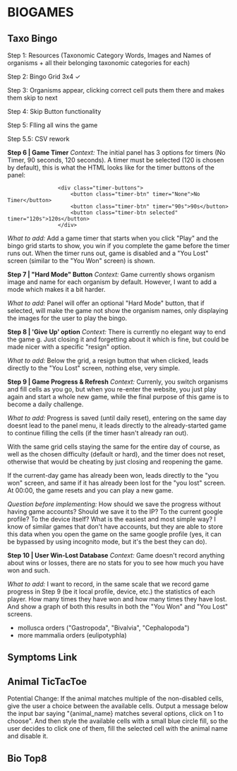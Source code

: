 # BIOGAMES

## Taxo Bingo

Step 1: Resources (Taxonomic Category Words, Images and Names of organisms + all their belonging taxonomic categories for each)

Step 2: Bingo Grid 3x4 ✓

Step 3: Organisms appear, clicking correct cell puts them there and makes them skip to next

Step 4: Skip Button functionality

Step 5: Flling all wins the game

Step 5.5: CSV rework

**Step 6 | Game Timer**
_Context:_ The initial panel has 3 options for timers (No Timer, 90 seconds, 120 seconds). A timer must be selected (120 is chosen by default), this is what the HTML looks like for the timer buttons of the panel:

                    <div class="timer-buttons">
                        <button class="timer-btn" timer="None">No Timer</button>
                        <button class="timer-btn" timer="90s">90s</button>
                        <button class="timer-btn selected" timer="120s">120s</button>
                    </div>

_What to add:_ Add a game timer that starts when you click "Play" and the bingo grid starts to show, you win if you complete the game before the timer runs out. When the timer runs out, game is disabled and a "You Lost" screen (similar to the "You Won" screen) is shown.

**Step 7 | "Hard Mode" Button**
_Context:_ Game currently shows organism image and name for each organism by default. However, I want to add a mode which makes it a bit harder.

_What to add:_ Panel will offer an optional "Hard Mode" button, that if selected, will make the game not show the organism names, only displaying the images for the user to play the bingo.

**Step 8 | 'Give Up' option**
_Context:_ There is currently no elegant way to end the game g. Just closing it and forgetting about it which is fine, but could be made nicer with a specific "resign" option.

_What to add:_ Below the grid, a resign button that when clicked, leads directly to the "You Lost" screen, nothing else, very simple.

**Step 9 | Game Progress & Refresh**
_Context:_ Currenly, you switch organisms and fill cells as you go, but when you re-enter the website, you just play again and start a whole new game, while the final purpose of this game is to become a daily challenge.

_What to add:_ Progress is saved (until daily reset), entering on the same day doesnt lead to the panel menu, it leads directly to the already-started game to continue filling the cells (if the timer hasn't already ran out).

With the same grid cells staying the same for the entire day of course, as well as the chosen difficulty (default or hard), and the timer does not reset, otherwise that would be cheating by just closing and reopening the game.

If the current-day game has already been won, leads directly to the "you won" screen, and same if it has already been lost for the "you lost" screen. At 00:00, the game resets and you can play a new game.

_Question before implementing:_ How should we save the progress without having game accounts? Should we save it to the IP? To the current google profile? To the device itself? What is the easiest and most simple way? I know of similar games that don't have accounts, but they are able to store this data when you open the game on the same google profile (yes, it can be bypassed by using incognito mode, but it's the best they can do).

**Step 10 | User Win-Lost Database**
_Context:_ Game doesn't record anything about wins or losses, there are no stats for you to see how much you have won and such.

_What to add:_ I want to record, in the same scale that we record game progress in Step 9 (be it local profile, device, etc.) the statistics of each player. How many times they have won and how many times they have lost. And show a graph of both this results in both the "You Won" and "You Lost" screens.

- mollusca orders ("Gastropoda", "Bivalvia", "Cephalopoda")
- more mammalia orders (eulipotyphla)

## Symptoms Link

## Animal TicTacToe

Potential Change: If the animal matches multiple of the non-disabled cells, give the user a choice between the available cells. Output a message below the input bar saying "{animal_name} matches several options, click on 1 to choose". And then style the available cells with a small blue circle fill, so the user decides to click one of them, fill the selected cell with the animal name and disable it.

## Bio Top8

